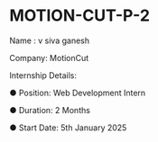 # MOTION-CUT-P-2
Name : v siva ganesh

Company: MotionCut

Internship Details:

● Position: Web Development Intern

● Duration: 2 Months

● Start Date: 5th January 2025
